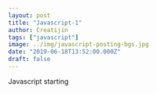 ```yaml
---
layout: post
title: "Javascript-1"
author: Creatijin
tags: ["javascript"]
image: ../img/javascript-posting-bgs.jpg
date: "2019-06-18T13:52:00.000Z"
draft: false
---
```


Javascript starting
